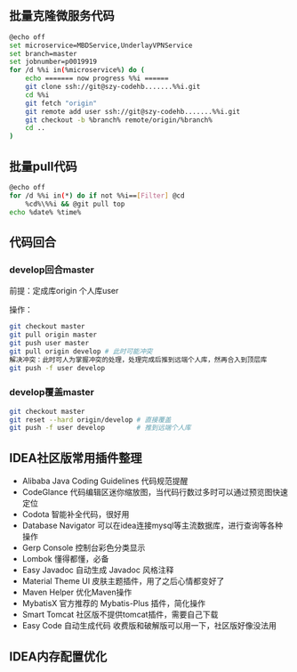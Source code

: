 

## 批量克隆微服务代码

```sh
@echo off
set microservice=MBDService,UnderlayVPNService
set branch=master
set jobnumber=p0019919
for /d %%i in(%microservice%) do (
    echo ======= now progress %%i ======
    git clone ssh://git@szy-codehb.......%%i.git
    cd %%i
    git fetch "origin"
    git remote add user ssh://git@szy-codehb.......%%i.git
    git checkout -b %branch% remote/origin/%branch%
    cd ..   
)
```



## 批量pull代码

```sh
@echo off
for /d %%i in(*) do if not %%i==[Filter] @cd
    %cd%\%%i && @git pull top
echo %date% %time%
```



## 代码回合

### develop回合master

前提：定成库origin  个人库user

操作：

```sh
git checkout master
git pull origin master
git push user master
git pull origin develop # 此时可能冲突
解决冲突：此时可人为掌握冲突的处理，处理完成后推到远端个人库，然再合入到顶层库
git push -f user develop
```



### develop覆盖master

```sh
git checkout master
git reset --hard origin/develop # 直接覆盖
git push -f user develop        # 推到远端个人库
```



## IDEA社区版常用插件整理

- Alibaba Java Coding Guidelines 代码规范提醒
- CodeGlance 代码编辑区迷你缩放图，当代码行数过多时可以通过预览图快速定位
- Codota 智能补全代码，很好用
- Database Navigator 可以在idea连接mysql等主流数据库，进行查询等各种操作
- Gerp Console 控制台彩色分类显示
- Lombok 懂得都懂，必备
- Easy Javadoc 自动生成 Javadoc 风格注释
- Material Theme UI 皮肤主题插件，用了之后心情都变好了
- Maven Helper 优化Maven操作
- MybatisX 官方推荐的 Mybatis-Plus 插件，简化操作
- Smart Tomcat 社区版不提供tomcat插件，需要自己下载
- Easy Code 自动生成代码 收费版和破解版可以用一下，社区版好像没法用



## IDEA内存配置优化

